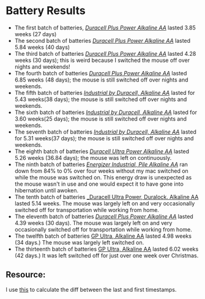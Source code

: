 # Battery Results

* The first batch of batteries, [_Duracell Plus Power Alkaline AA_](storage-duracel-plus-power-aa-1.csv) lasted 3.85 weeks (27 days)
* The second batch of batteries [_Duracell Plus Power Alkaline AA_](storage-duracel-plus-power-aa-2.csv) lasted 5.84 weeks (40 days)
* The third batch of batteries [_Duracell Plus Power Alkaline AA_](storage-duracel-plus-power-aa-3.csv) lasted 4.28 weeks (30 days); this is weird because I switched the mouse off over nights and weekends!
* The fourth batch of batteries [_Duracell Plus Power Alkaline AA_](storage-duracel-plus-power-aa-4.csv) lasted 6.85 weeks (48 days); the mouse is still switched off over nights and weekends.
* The fifth batch of batteries [_Industrial by Duracell, Alkaline AA_](storage-industrial-by-duracell-aa-1.csv) lasted for 5.43 weeks(38 days); the mouse is still switched off over nights and weekends.
* The sixth batch of batteries [_Industrial by Duracell, Alkaline AA_](storage-industrial-by-duracell-aa-2.csv) lasted for 3.60 weeks(25 days); the mouse is still switched off over nights and weekends.
* The seventh batch of batteries [_Industrial by Duracell, Alkaline AA_](storage-industrial-by-duracell-aa-3.csv) lasted for 5.31 weeks(37 days); the mouse is still switched off over nights and weekends.
* The eighth batch of batteries [_Duracell Ultra Power Alkaline AA_](storage-duracel-ultra-power-aa-1.csv) lasted 5.26 weeks (36.84 days); the mouse was left on continuously.
* The ninth batch of batteries [_Energizer Industrial, Pile Alkaline AA_](storage-energizer-industrial-aa-1.csv) ran down from 84% to 0% over four weeks without my mac switched on while the mouse was switched on. This energy draw is unexpected as the mouse wasn't in use and one would expect it to have gone into hibernation until awoken.
* The tenth batch of batteries [_Duracell Ultra Power, Duralock. Alkaline AA](storage-duracell-ultra-power-duralock.csv) lasted 5.14 weeks. The mouse was largely left on and very occasionally switched off for transportation while working from home.
* The eleventh batch of batteries [_Duracell Plus Power Alkaline AA_](storage-duracell-plus-power-aa-5.csv) lasted 4.39 weeks (30 days). The mouse was largely left on and very occasionally switched off for transportation while working from home.
* The twelfth batch of batteries [GP Ultra, Alkaline AA](storage-gp-ultra-alkaline-aa-1.csv) lasted 4.98 weeks (34 days.) The mouse was largely left switched on.
* The thirteenth batch of batteries [GP Ultra, Alkaline AA](storage-gp-ultra-alkaline-aa-2.csv) lasted 6.02 weeks (42 days.) It was left switched off for just over one week over Christmas.

## Resource:

I use [this](https://iuliacazan.ro/timestamps-diff/) to calculate the diff between the last and first timestamps.
